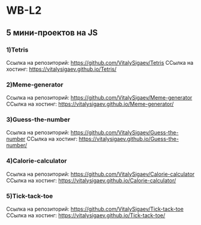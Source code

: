 # WB-L2
## 5 мини-проектов на JS
### 1)Tetris
Ссылка на репозиторий: https://github.com/VitalySigaev/Tetris
ССылка на хостинг: https://vitalysigaev.github.io/Tetris/

### 2)Meme-generator
Ссылка на репозиторий: https://github.com/VitalySigaev/Meme-generator
ССылка на хостинг: https://vitalysigaev.github.io/Meme-generator/

### 3)Guess-the-number
Ссылка на репозиторий: https://github.com/VitalySigaev/Guess-the-number
ССылка на хостинг: https://vitalysigaev.github.io/Guess-the-number/

### 4)Calorie-calculator
Ссылка на репозиторий: https://github.com/VitalySigaev/Calorie-calculator
ССылка на хостинг: https://vitalysigaev.github.io/Calorie-calculator/

### 5)Tick-tack-toe
Ссылка на репозиторий: https://github.com/VitalySigaev/Tick-tack-toe
ССылка на хостинг: https://vitalysigaev.github.io/Tick-tack-toe/
